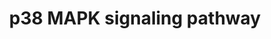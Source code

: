 ---
annotations:
- type: Pathway Ontology
  value: p38 MAPK signaling pathway
authors:
- MaintBot
- Khanspers
- Ddigles
- Mkutmon
- Egonw
- Eweitz
description: p38 MAPKs are members of the MAPK family that are activated by a variety
  of environmental stresses and inflammatory cytokines. Stress signals are delivered
  to this cascade by members of small GTPases of the Rho family (Rac, Rho, Cdc42).
  As with other MAPK cascades, the membrane-proximal component is a MAPKKK, typically
  a MEKK or a mixed lineage kinase (MLK). The MAPKKK phosphorylates and activated
  MKK3/5, the p38 MAPK kinase. MKK3/6 can also be activated directly by ASK1, which
  is stimulated by apoptotic stimuli. P38 MAK is involved in regulation of Hsp27 and
  MAPKAP-2 and several transcription factors including ATF2, STAT1, THE Max/Myc complex,
  MEF-2, ELK-1 and indirectly CREB via activation of MSK1.
last-edited: 2021-05-14
organisms:
- Pan troglodytes
redirect_from:
- /index.php/Pathway:WP918
- /instance/WP918
schema-jsonld:
- '@context': https://schema.org/
  '@id': https://wikipathways.github.io/pathways/WP918.html
  '@type': Dataset
  creator:
    '@type': Organization
    name: WikiPathways
  description: p38 MAPKs are members of the MAPK family that are activated by a variety
    of environmental stresses and inflammatory cytokines. Stress signals are delivered
    to this cascade by members of small GTPases of the Rho family (Rac, Rho, Cdc42).
    As with other MAPK cascades, the membrane-proximal component is a MAPKKK, typically
    a MEKK or a mixed lineage kinase (MLK). The MAPKKK phosphorylates and activated
    MKK3/5, the p38 MAPK kinase. MKK3/6 can also be activated directly by ASK1, which
    is stimulated by apoptotic stimuli. P38 MAK is involved in regulation of Hsp27
    and MAPKAP-2 and several transcription factors including ATF2, STAT1, THE Max/Myc
    complex, MEF-2, ELK-1 and indirectly CREB via activation of MSK1.
  keywords:
  - RIPK1
  - MAP2K4
  - TRADD
  - GRB2
  - MAPKAPK2
  - CDC42
  - MYC
  - MKNK1
  - MAPKAPK5
  - MEF2D
  - RAC1
  - CREB1
  - MAPK14
  - DAXX
  - MAP3K1
  - MAP3K9
  - TRAF2
  - PLA2G4A
  - Apoptosis
  - TGFB2
  - RASGRF1
  - MAP2K6
  - HSPB1
  - SHC1
  - ATF2
  - MAX
  - DDIT3
  - RPS6KA5
  - STAT1
  - HMGN1
  - MAP3K7
  - HRAS
  - ELK1
  - MAP3K5
  - TGFBR1
  license: CC0
  name: p38 MAPK signaling pathway
seo: CreativeWork
title: p38 MAPK signaling pathway
wpid: WP918
---